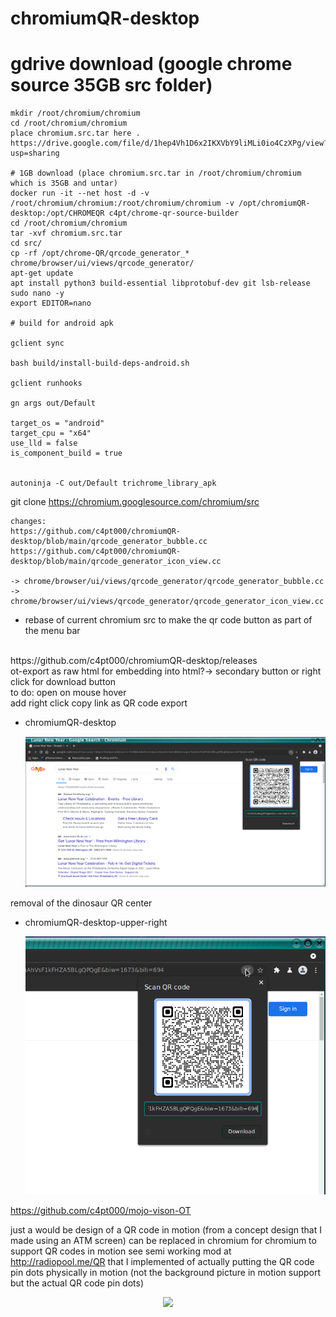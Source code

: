 # chromiumQR-desktop


# gdrive download (google chrome source 35GB src folder)

```
mkdir /root/chromium/chromium
cd /root/chromium/chromium
place chromium.src.tar here . https://drive.google.com/file/d/1hep4Vh1D6x2IKXVbY9liMLi0io4CzXPg/view?usp=sharing

# 1GB download (place chromium.src.tar in /root/chromium/chromium which is 35GB and untar)
docker run -it --net host -d -v /root/chromium/chromium:/root/chromium/chromium -v /opt/chromiumQR-desktop:/opt/CHROMEQR c4pt/chrome-qr-source-builder
cd /root/chromium/chromium
tar -xvf chromium.src.tar
cd src/
cp -rf /opt/chrome-QR/qrcode_generator_* chrome/browser/ui/views/qrcode_generator/
apt-get update
apt install python3 build-essential libprotobuf-dev git lsb-release sudo nano -y
export EDITOR=nano

# build for android apk

gclient sync

bash build/install-build-deps-android.sh

gclient runhooks

gn args out/Default

target_os = "android"
target_cpu = "x64"
use_lld = false
is_component_build = true


autoninja -C out/Default trichrome_library_apk

```

git clone https://chromium.googlesource.com/chromium/src

```
changes:
https://github.com/c4pt000/chromiumQR-desktop/blob/main/qrcode_generator_bubble.cc
https://github.com/c4pt000/chromiumQR-desktop/blob/main/qrcode_generator_icon_view.cc

-> chrome/browser/ui/views/qrcode_generator/qrcode_generator_bubble.cc
-> chrome/browser/ui/views/qrcode_generator/qrcode_generator_icon_view.cc

```

* rebase of current chromium src to make the qr code button as part of the menu bar

<br>
https://github.com/c4pt000/chromiumQR-desktop/releases
<br>
ot-export as raw html for embedding into html?-> secondary button or right click for download button
<br>
to do: open on mouse hover
<br>
add right click copy link as QR code export
<br>


* chromiumQR-desktop<p align="center"><img src="https://raw.githubusercontent.com/c4pt000/chromiumQR-desktop/main/chromiumQR-desktop-browser.png" width="800"></p>

removal of the dinosaur QR center

* chromiumQR-desktop-upper-right<p align="center"><img src="https://raw.githubusercontent.com/c4pt000/chromiumQR-desktop/main/chromiumQR-desktop-default.png" width="800"></p>

https://github.com/c4pt000/mojo-vison-OT

just a would be design of a QR code in motion (from a concept design that I made using an ATM screen) can be replaced in chromium for chromium to support QR codes in motion
see semi working mod at http://radiopool.me/QR that I implemented of actually putting the QR code pin dots physically in motion (not the background picture in motion support but the actual QR code pin dots)

<p align="center"><img src="https://github.com/c4pt000/a-PROTECTED_QR_CODE-QR-code-Encryption-layer-for-QR-codes-in-plainsight-and-machine-vision/releases/download/gif/PIN-protected-for-QR-import-to-phone.gif" width="800"></p>
